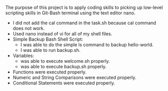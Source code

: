 The purpose of this project is to apply coding skills to picking up low-level scripting skills in Git-Bash terminal using the text editor nano.

- I did not add the cal command in the task.sh because cal command does not work.
- Used nano instead of vi for all of my shell files.
- Simple Backup Bash Shell Script:
	- I was able to do the simple ls command to backup hello-world.
	- I was able to run backup.sh.
- Variables:
	- was able to execute welcome.sh properly.
	- was able to execute backup.sh properly.
- Functions were executed properly.
- Numeric and String Comparisons were executed properly.
- Conditional Statements were executed properly.
